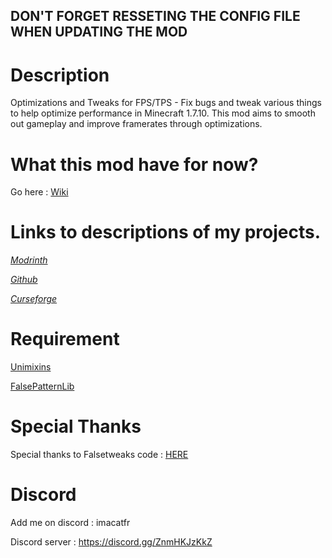 ## DON'T FORGET RESSETING THE CONFIG FILE WHEN UPDATING THE MOD

# Description

Optimizations and Tweaks for FPS/TPS - Fix bugs and tweak various things to help optimize performance in Minecraft 1.7.10. This mod aims to smooth out gameplay and improve framerates through optimizations.

# What this mod have for now?

Go here : [Wiki](https://github.com/quentin452/https://github.com/quentin452/OptimizationsAndTweaks/wiki/wiki)

# Links to descriptions of my projects.

[*Modrinth*](https://modrinth.com/mod/optimizationsandtweaks)

[*Github*](https://github.com/quentin452/OptimizationsAndTweaks)

[*Curseforge*](https://legacy.curseforge.com/minecraft/mc-mods/optimizationsandtweaks)

# Requirement

[Unimixins](https://legacy.curseforge.com/minecraft/mc-mods/unimixins/files/4600285)

[FalsePatternLib](https://legacy.curseforge.com/minecraft/mc-mods/fplib/files/4701057)

# Special Thanks

Special thanks to Falsetweaks code : [HERE](https://github.com/FalsePattern/FalseTweaks)

# Discord

Add me on discord : imacatfr

Discord server : https://discord.gg/ZnmHKJzKkZ
